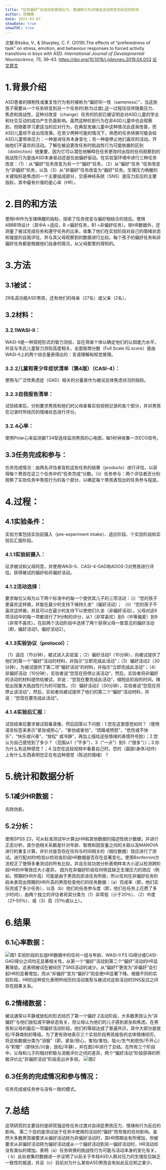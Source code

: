 ```yaml
---
title: “任务偏好”对自闭症男孩压力，情绪和行为对强迫活动转变的反应的影响
author: 范穗穗
date: 2021-03-07
showDate: true
showTOC: true
---
```

文献:Bitsika, V., & Sharpley, C. F. (2019).The effects of “preferedness of task” on stress, emotion, and behaviour responses to forced activity transitions in boys with ASD. *International Journal of Developmental Neuroscience, 75*, 36–43.
https://doi.org/10.1016/j.ijdevneu.2019.04.003
[论文原文](../Source_Files/2021-03-07-FSS2.Pdf)
# 1.背景介绍
ASD患者的限制性或重复性行为有时被称为“偏好同一性（sameness）”，当这些孩子需要从一个任务转变到另一个任务时(称为过渡),这一过程往往伴随着压力、焦虑和挑战性，这种对改变（change）任务的抗拒已被证明会对ASD儿童的学业和社交互动的成功产生负面影响。虽然这种抗拒行为在非ASD儿童中也会观察到，但随着学习更适当的应对行为，在典型发展儿童中这种情况会逐渐改善，而ASD儿童却不会出现改善。在至少两种可能的情况下，熟悉的任务转换可能会给ASD儿童带来压力：一种是进任务本身变化；另一种是停止他们喜欢的活动，开始他们不喜欢的活动。了解在被迫更改任务时挑战性行为可能依据的区别（distinction）很重要，因为它可以潜在地解释在任务更改时出现的任何观察到的挑战性行为是由ASD本身驱动还是仅由偏好驱动。在实验室环境中进行三种任务改变：（1）：从“偏好”任务改变为另一个“偏好”任务，（2）从“偏好”任务 ”任务改变为“非偏好”任务，以及（3）从“非偏好”任务改变为“偏好”任务。生理压力唤醒的关键指标是焦虑的一个主要组成部分，交感神经系统（SNS）是压力反应的主要指标，其中最有价值的是心率（HR）。
# 2.目的和方法
使用HR作为生理唤醒的指标，探索了任务改变与偏好相结合的效应。使用ABBB1B设计（其中A =适应，B =偏好任务，B1 =非偏好任务）。除HR数据外，还测量了被试完成任务和遵守任务的比率，收集了他们在实验阶段对自己的情绪状态和强度的自我评估，并与其父母观察到的数据进行比较。每个孩子的偏好任务和非偏好任务都是根据他们自身的情况，从父母那里的得知的。
# 3.方法
## 3.1被试：
29名高功能ASD男孩，还有他们的母亲（27名）或父亲（2名）。
## 3.2材料：
### 3.2.1WASI-II：
WASI-II是一种简短形式的智力测验，旨在筛查个体以确定他们的认知能力水平，并且与韦氏儿童智力测验高度相关。全面智商分数（Full Scale IQ score）是由WASI-II上的两个综合量表得出的：言语理解和知觉推理。
### 3.2.2儿童和青少年症状清单（第4版）（CASI-4）：
使用与广泛性焦虑症（GAD）相关的分量表作为被试总体焦虑状况的指标。
### 3.2.3自我报告清单：
试验结束后，分别要求男孩和他们的父母查看实验视频记录的各个部分，并对男孩在记录时所经历的情绪状态进行评分。
### 3.2.4心率：
使用Polar心率监测器T34型连续监测男孩的心电图，每5秒钟收集一次ECG信号。
## 3.3任务完成和参与：
任务完成情况：由两名评估者盲检这些任务的结果（products）进行评估，以获得每个男孩在这三个任务中的“任务完成”分数。（ii）任务参与：两个评估者还分别观察了实验任务中男孩行为的各个部分，以确定每个男孩表现出的任务参与程度。
# 4.过程：
## 4.1实验条件：
实验方案包括实验前摄入（pre-experiment intake）、适应阶段、个实验阶段和实验后汇报阶段。
### 4.1.1实验前摄入：
征求被试和父母同意，并使用WASI-II、CASI-4-GAD和ADOS-2对男孩进行评估，获得被试的偏好和非偏好活动。
### 4.1.2活动选择：
要求每位父母为以下两个标准中的每一个提供其儿子的三项活动：（i）“您的孩子更喜欢这样做，并能在最少的支持下保持久坐”（偏好活动）； （ii）“您的孩子不喜欢这样做，并且可以在最少的支持下以使他们久坐（非偏好活动）。父母对这6项活动中的每一项都进行了9分制的评分，从1（非常喜欢）到5（中等偏爱）到9（非常不喜欢）。在前两个活动阶段中选择了两个获得父母一致意见的偏好活动（即，偏好活动1，偏好活动2）。
### 4.1.3实验协议（protocol）：
（1）适应（15分钟），被试进入实验室；（2）偏好活动1（10分钟），向被试提供了他们的第一个“偏好”活动的材料，并指示“立即完成此活动”；（3）偏好活动2（30分钟），为被试提供了第二项“偏好活动”的材料，并指示“立即完成此活动”；（4）非偏好活动（10分钟），实验者说“您现在将停止该活动”，然后，实验者将非偏好的活动的材料提供给被试，并说：“您现在要完成此活动”，缩短此阶段的时间，降低出现重大挑战性行为的可能性。（5）偏好活动2（30分钟），实验者说“您现在将停止该活动”，然后，实验者向被试提供了他们的第二个“偏好”活动材料，并说：“您现在要完成此活动”。
### 4.1.4实验后汇报：
试验结束后要求被试观看录像，然后回答以下问题：1.您在这里感觉如何？（使用语言标签来表示“紧张或担心”，“害怕或害怕”，“烦躁或愤怒”，“悲伤或不快乐”，“快乐或兴奋”，“放松” 或冷静”，再加上描绘这些情绪的表情符号脸）；2.您认为自己感觉到了多少？（范围从1（“不多”），3（“一点”）到5（“很多”））；3.你为什么有这种感觉？；4.当您在这段视频中看着自己时，您的（面部/身体/动作）上有什么东西表明您正在有这种感觉（陈述的情绪）？
# 5.统计和数据分析
## 5.1减少HR数据：
去除伪影。
## 5.2分析：
使用SPSS 23，可从标准测试中计算出HR和其他数据的描述性统计数据，并进行正态分析。皮尔逊相关系数是针对年龄、智商和因变量之间的关联以及MANOVA进行的重复计算，并针对是否存在任何与时间相关的（相位数据）效应进行了测试。进行配对的t检验以检验各阶段HR数据是否存在显著变化。使用Bonferroni方法校正了使用多重测试的所有比较，并且先验功效分析表明样本大小足以检测跨阶段HR的中等效应大小差异。
因为在非偏好阶段任何明显缺乏生理压力的效应（例如，预期的HR升高）可能是由于男孩抗拒该任务所致，所以任何在非偏好任务阶段未表现出预期的HR升高的男孩检查他们的任务数据：（a）完成率（即，他们实际完成了多少任务），以及（b）他们的任务参与度（即，他们在任务上花费了多少时间），由两个独立的评估者将其分类为（1）非常低（小于20％）、（2）中度（21–50％）、或（3）高（51％或以上）。
# 6.结果
## 6.1心率数据：
![图1](../Supporting_Information/2021-03-07-FSS2-Fig1.png)
实验阶段的五组HR数据中的任何一组与年龄、WASI-II FS IQ得分或CASI-GAD得分之间均无显著相关性。从第一个“偏好”活动到第二个“偏好”活动的HR显著降低，这表明被试在被经历了SNS活动的减少。从“偏好1”更改为“非偏好”会引起HR的显著增加，而从“非偏好”变为“偏好2”则会使HR显著下降。根据不同的实验阶段，HR的这种变化表明所经历的活动类型与被试对这些活动的SNS反应之间存在因果关系。
## 6.2情绪数据：
被试通常以平静或放松的形式经历了第一个偏好 2活动阶段，大多数男孩认为“非偏好”与他们放松或平静状态有关，但父母认为他们的儿子感到紧张和焦虑。在男孩和父母的最后一项偏好活动阶段，他们的等级达成了普遍共识，其中大部分是放松/平静类别的等级。为了更有效地表示三个实验阶段男孩报告的总体情绪经历，将这些数据分类为“消极”（即，紧张/担心，害怕/害怕，恼火/生气和悲伤/不开心）与“积极”（即快乐/兴奋，放松/平静），并在图2中进行了总结。在所有三个阶段中，父母和儿子的相对积极与消极评价之间的差异，两个“偏好活动”阶段获得的积极评价比“非偏好活动”阶段高出许多倍。
![图2](../Supporting_Information/2021-03-07-FSS2-Fig2.png)
## 6.3任务的完成情况和参与情况：
任务完成或任务参与没有一致的模式。
# 7.总结
这项研究的主要目的是研究强迫性任务过渡对自闭症男孩压力、情绪和行为反应的影响。 第二个目的是测试由于任务中使用的活动的“偏好”而导致的任何影响。虽然大多数男孩被要求从偏好活动转为非偏好活动时，其HR预期会有所增加，但被要求从非偏好活动转为偏好活动或从一个偏好活动到另一偏好活动时，HR活动却没有类似的增加。表明（a）任务转换的挑战性行为可能与活动本身的变化有关，（ b）此处收集的数据进一步证明了以前关于年轻ASD人群对压力的生理反应缺乏一致性的报道，并且（c）目前对为什么某些ASD男孩会有如此反应知之甚少。

